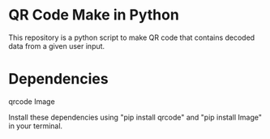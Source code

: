 # QR Code Make in Python

This repository is a python script to make QR code that contains decoded data from a given user input.

# Dependencies
qrcode
Image

Install these dependencies using "pip install qrcode" and "pip install Image" in your terminal. 
